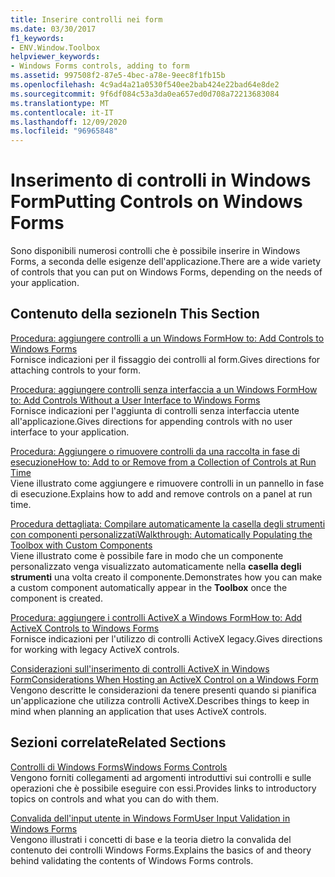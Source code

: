 ```yaml
---
title: Inserire controlli nei form
ms.date: 03/30/2017
f1_keywords:
- ENV.Window.Toolbox
helpviewer_keywords:
- Windows Forms controls, adding to form
ms.assetid: 997508f2-87e5-4bec-a78e-9eec8f1fb15b
ms.openlocfilehash: 4c9ad4a21a0530f540ee2bab424e22bad64e8de2
ms.sourcegitcommit: 9f6df084c53a3da0ea657ed0d708a72213683084
ms.translationtype: MT
ms.contentlocale: it-IT
ms.lasthandoff: 12/09/2020
ms.locfileid: "96965848"
---
```

# <a name="putting-controls-on-windows-forms"></a><span data-ttu-id="5fbcb-102">Inserimento di controlli in Windows Form</span><span class="sxs-lookup"><span data-stu-id="5fbcb-102">Putting Controls on Windows Forms</span></span>
<span data-ttu-id="5fbcb-103">Sono disponibili numerosi controlli che è possibile inserire in Windows Forms, a seconda delle esigenze dell'applicazione.</span><span class="sxs-lookup"><span data-stu-id="5fbcb-103">There are a wide variety of controls that you can put on Windows Forms, depending on the needs of your application.</span></span>  
  
## <a name="in-this-section"></a><span data-ttu-id="5fbcb-104">Contenuto della sezione</span><span class="sxs-lookup"><span data-stu-id="5fbcb-104">In This Section</span></span>  
 [<span data-ttu-id="5fbcb-105">Procedura: aggiungere controlli a un Windows Form</span><span class="sxs-lookup"><span data-stu-id="5fbcb-105">How to: Add Controls to Windows Forms</span></span>](how-to-add-controls-to-windows-forms.md)  
 <span data-ttu-id="5fbcb-106">Fornisce indicazioni per il fissaggio dei controlli al form.</span><span class="sxs-lookup"><span data-stu-id="5fbcb-106">Gives directions for attaching controls to your form.</span></span>  
  
 [<span data-ttu-id="5fbcb-107">Procedura: aggiungere controlli senza interfaccia a un Windows Form</span><span class="sxs-lookup"><span data-stu-id="5fbcb-107">How to: Add Controls Without a User Interface to Windows Forms</span></span>](how-to-add-controls-without-a-user-interface-to-windows-forms.md)  
 <span data-ttu-id="5fbcb-108">Fornisce indicazioni per l'aggiunta di controlli senza interfaccia utente all'applicazione.</span><span class="sxs-lookup"><span data-stu-id="5fbcb-108">Gives directions for appending controls with no user interface to your application.</span></span>  
  
 [<span data-ttu-id="5fbcb-109">Procedura: Aggiungere o rimuovere controlli da una raccolta in fase di esecuzione</span><span class="sxs-lookup"><span data-stu-id="5fbcb-109">How to: Add to or Remove from a Collection of Controls at Run Time</span></span>](how-to-add-to-or-remove-from-a-collection-of-controls-at-run-time.md)  
 <span data-ttu-id="5fbcb-110">Viene illustrato come aggiungere e rimuovere controlli in un pannello in fase di esecuzione.</span><span class="sxs-lookup"><span data-stu-id="5fbcb-110">Explains how to add and remove controls on a panel at run time.</span></span>  
  
 [<span data-ttu-id="5fbcb-111">Procedura dettagliata: Compilare automaticamente la casella degli strumenti con componenti personalizzati</span><span class="sxs-lookup"><span data-stu-id="5fbcb-111">Walkthrough: Automatically Populating the Toolbox with Custom Components</span></span>](walkthrough-automatically-populating-the-toolbox-with-custom-components.md)  
 <span data-ttu-id="5fbcb-112">Viene illustrato come è possibile fare in modo che un componente personalizzato venga visualizzato automaticamente nella **casella degli strumenti** una volta creato il componente.</span><span class="sxs-lookup"><span data-stu-id="5fbcb-112">Demonstrates how you can make a custom component automatically appear in the **Toolbox** once the component is created.</span></span>  
  
 [<span data-ttu-id="5fbcb-113">Procedura: aggiungere i controlli ActiveX a Windows Form</span><span class="sxs-lookup"><span data-stu-id="5fbcb-113">How to: Add ActiveX Controls to Windows Forms</span></span>](how-to-add-activex-controls-to-windows-forms.md)  
 <span data-ttu-id="5fbcb-114">Fornisce indicazioni per l'utilizzo di controlli ActiveX legacy.</span><span class="sxs-lookup"><span data-stu-id="5fbcb-114">Gives directions for working with legacy ActiveX controls.</span></span>  
  
 [<span data-ttu-id="5fbcb-115">Considerazioni sull'inserimento di controlli ActiveX in Windows Form</span><span class="sxs-lookup"><span data-stu-id="5fbcb-115">Considerations When Hosting an ActiveX Control on a Windows Form</span></span>](considerations-when-hosting-an-activex-control-on-a-windows-form.md)  
 <span data-ttu-id="5fbcb-116">Vengono descritte le considerazioni da tenere presenti quando si pianifica un'applicazione che utilizza controlli ActiveX.</span><span class="sxs-lookup"><span data-stu-id="5fbcb-116">Describes things to keep in mind when planning an application that uses ActiveX controls.</span></span>  
  
## <a name="related-sections"></a><span data-ttu-id="5fbcb-117">Sezioni correlate</span><span class="sxs-lookup"><span data-stu-id="5fbcb-117">Related Sections</span></span>  
 [<span data-ttu-id="5fbcb-118">Controlli di Windows Forms</span><span class="sxs-lookup"><span data-stu-id="5fbcb-118">Windows Forms Controls</span></span>](index.md)  
 <span data-ttu-id="5fbcb-119">Vengono forniti collegamenti ad argomenti introduttivi sui controlli e sulle operazioni che è possibile eseguire con essi.</span><span class="sxs-lookup"><span data-stu-id="5fbcb-119">Provides links to introductory topics on controls and what you can do with them.</span></span>  
  
 [<span data-ttu-id="5fbcb-120">Convalida dell'input utente in Windows Form</span><span class="sxs-lookup"><span data-stu-id="5fbcb-120">User Input Validation in Windows Forms</span></span>](../user-input-validation-in-windows-forms.md)  
 <span data-ttu-id="5fbcb-121">Vengono illustrati i concetti di base e la teoria dietro la convalida del contenuto dei controlli Windows Forms.</span><span class="sxs-lookup"><span data-stu-id="5fbcb-121">Explains the basics of and theory behind validating the contents of Windows Forms controls.</span></span>
